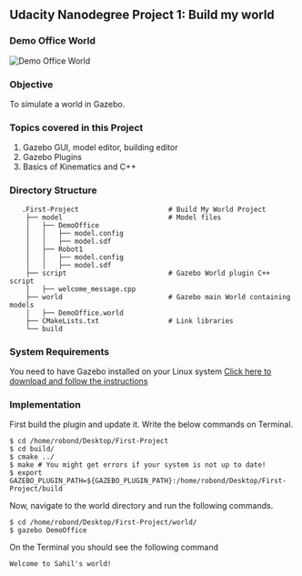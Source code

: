 ## Udacity Nanodegree Project 1: Build my world

### Demo Office World

![Demo Office World](https://github.com/sahilshembekar/Gazebo-world/tree/master/images/DemoOffice.jpg?raw=true)
### Objective
To simulate a world in Gazebo.

### Topics covered in this Project
1. Gazebo GUI, model editor, building editor
2. Gazebo Plugins
3. Basics of Kinematics and C++

### Directory Structure

```
   .First-Project                      # Build My World Project 
    ├── model                          # Model files 
    │   ├── DemoOffice
    │   │   ├── model.config
    │   │   ├── model.sdf
    │   ├── Robot1
    │   │   ├── model.config
    │   │   ├── model.sdf
    ├── script                         # Gazebo World plugin C++ script      
    │   ├── welcome_message.cpp
    ├── world                          # Gazebo main World containing models 
    │   ├── DemoOffice.world
    ├── CMakeLists.txt                 # Link libraries 
    └── build

```

### System Requirements
You need to have Gazebo installed on your Linux system 
[Click here to download and follow the instructions](http://gazebosim.org/)

### Implementation
First build the plugin and update it.
Write the below commands on Terminal.

```
$ cd /home/robond/Desktop/First-Project
$ cd build/
$ cmake ../
$ make # You might get errors if your system is not up to date!
$ export GAZEBO_PLUGIN_PATH=${GAZEBO_PLUGIN_PATH}:/home/robond/Desktop/First-Project/build
```

Now, navigate to the world directory and run the following commands.

```
$ cd /home/robond/Desktop/First-Project/world/
$ gazebo DemoOffice

```
On the Terminal you should see the following command

```
Welcome to Sahil's world!
```
